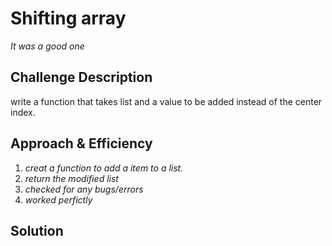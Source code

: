 # Shifting array
*It was a good one*

## Challenge Description
write a function that takes list and a value to be added instead of the center index.

## Approach & Efficiency
1. *creat a function to add a item to a list.*
2. *return the modified list*
3. *checked for any bugs/errors*
4. *worked perfictly*
## Solution

